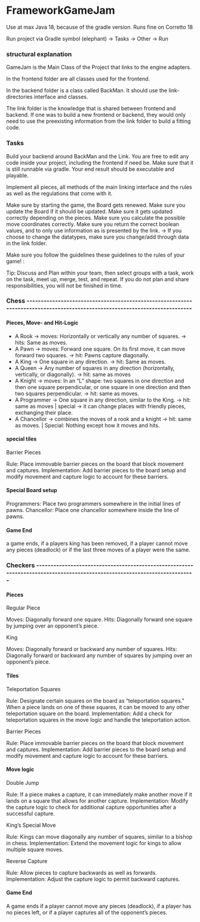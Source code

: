 # FrameworkGameJam

Use at max Java 18, because of the gradle version. Runs fine on Corretto 18

Run project via Gradle symbol (elephant) -> Tasks -> Other -> Run

### structural explanation 

GameJam is the Main Class of the Project that links to the engine adapters. 

In the frontend folder are all classes used for the frontend. 

In the backend folder is a class called BackMan. It should use the link-directories interface and classes. 

The link folder is the knowledge that is shared between frontend and backend. 
If one was to build a new frontend or backend, they would only need to use the preexisting information from
the link folder to build a fitting code.

### Tasks

Build your backend around BackMan and the Link.
You are free to edit any code inside your project, including the frontend if need be.
Make sure that it is still runnable via gradle. 
Your end result should be executable and playable.

Implement all pieces, all methods of the main linking interface and the rules 
as well as the regulations that come with it. 

Make sure by starting the game, the Board gets renewed. 
Make sure you update the Board if it should be updated. 
Make sure it gets updated correctly depending on the pieces.
Make sure you calculate the possible move coordinates correctly.
Make sure you return the correct boolean values, and to only use information as is presented by the link.
-> If you choose to change the datatypes, make sure you change/add through data in the link folder.

Make sure you follow the guidelines these guidelines to the rules of your game! :

Tip: Discuss and Plan within your team, then select groups with a task, work on the task, meet up, merge, test, and repeat. 
If you do not plan and share responsibilities, you will not be finished in time.

### Chess ---------------------------------------------------------------------------------------------------------------------------

#### Pieces, Move- and Hit-Logic
- A Rook -> moves: Horizontally or vertically any number of squares. -> hits: Same as moves.
- A Pawn -> moves: Forward one square. On its first move, it can move forward two squares. -> hit: Pawns capture diagonally.
- A King -> One square in any direction. -> hit: Same as moves.
- A Queen -> Any number of squares in any direction (horizontally, vertically, or diagonally). -> hit: same as moves
- A Knight -> moves: In an “L” shape: two squares in one direction and then one square perpendicular, or one square in one direction and then two squares perpendicular. -> hit: same as moves.
- A Programmer -> One square in any direction, similar to the King. -> hit: same as moves | special -> it can change places with friendly pieces, exchanging their place.
- A Chancellor -> combines the moves of a rook and a knight -> hit: same as moves. | Special: Nothing except how it moves and hits.

#### special tiles

Barrier Pieces

Rule: Place immovable barrier pieces on the board that block movement and captures.
Implementation: Add barrier pieces to the board setup and modify movement and capture logic to account for these barriers.

#### Special Board setup

Programmers: Place two programmers somewhere in the initial lines of pawns. 
Chancellor: Place one chancellor somewhere inside the line of pawns.

#### Game End

a game ends, if a players king has been removed, if a player cannot move any pieces (deadlock) or if the last three moves of a player were the same. 

### Checkers -------------------------------------------------------------------------------------------------------------------------

#### Pieces

Regular Piece

Moves: Diagonally forward one square.
Hits: Diagonally forward one square by jumping over an opponent’s piece.



King

Moves: Diagonally forward or backward any number of squares.
Hits: Diagonally forward or backward any number of squares by jumping over an opponent’s piece.


#### Tiles

Teleportation Squares

Rule: Designate certain squares on the board as “teleportation squares.” When a piece lands on one of these squares, it can be moved to any other teleportation square on the board.
Implementation: Add a check for teleportation squares in the move logic and handle the teleportation action.

Barrier Pieces

Rule: Place immovable barrier pieces on the board that block movement and captures.
Implementation: Add barrier pieces to the board setup and modify movement and capture logic to account for these barriers.


#### Move logic

Double Jump

Rule: If a piece makes a capture, it can immediately make another move if it lands on a square that allows for another capture.
Implementation: Modify the capture logic to check for additional capture opportunities after a successful capture.



King’s Special Move

Rule: Kings can move diagonally any number of squares, similar to a bishop in chess.
Implementation: Extend the movement logic for kings to allow multiple square moves.


Reverse Capture

Rule: Allow pieces to capture backwards as well as forwards.
Implementation: Adjust the capture logic to permit backward captures.

#### Game End

A game ends if a player cannot move any pieces (deadlock), if a player has no pieces left, or if a player captures all of the opponent’s pieces.